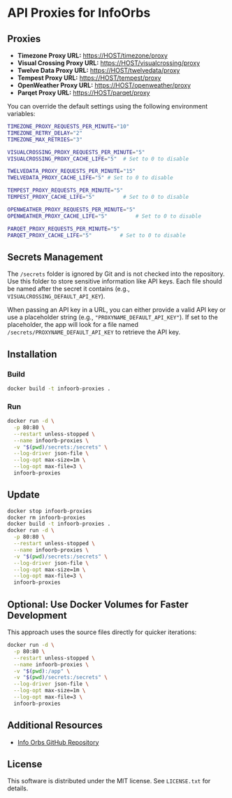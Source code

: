 # API Proxies for InfoOrbs

## Proxies

- **Timezone Proxy URL:** [https://HOST/timezone/proxy](http://localhost/timezone/proxy?timeZone=America/Bogota&force=false)
- **Visual Crossing Proxy URL:** [https://HOST/visualcrossing/proxy](http://localhost/visualcrossing/proxy/Stow,%20OH/next3days?key=VISUALCROSSING_DEFAULT_API_KEY&unitGroup=us&include=days,current&iconSet=icons1&lang=en)
- **Twelve Data Proxy URL:** [https://HOST/twelvedata/proxy](http://localhost/twelvedata/proxy?apikey=TWELVEDATA_DEFAULT_API_KEY&symbol=AAPL)
- **Tempest Proxy URL:** [https://HOST/tempest/proxy](http://localhost/tempest/proxy?station_id=<YOUR_STATION_ID>&units_temp=f&units_wind=mph&units_pressure=mb&units_precip=in&units_distance=mi&api_key=TEMPEST_DEFAULT_API_KEY)
- **OpenWeather Proxy URL:** [https://HOST/openweather/proxy](http://localhost/openweather/proxy?lat=41.9795&lon=-87.8865&appid=OPENWEATHER_DEFAULT_API_KEY&units=imperial&exclude=minutely,hourly,alerts&lang=en&cnt=3)
- **Parqet Proxy URL:** [https://HOST/parqet/proxy](http://localhost/parqet/proxy?id=66bf0c987debfb4f2bfd6539&timeframe=1w&perf=totalReturnGross&perfChart=perfHistory)

You can override the default settings using the following environment variables:

```bash
TIMEZONE_PROXY_REQUESTS_PER_MINUTE="10"
TIMEZONE_RETRY_DELAY="2"
TIMEZONE_MAX_RETRIES="3"

VISUALCROSSING_PROXY_REQUESTS_PER_MINUTE="5"
VISUALCROSSING_PROXY_CACHE_LIFE="5"  # Set to 0 to disable

TWELVEDATA_PROXY_REQUESTS_PER_MINUTE="15"
TWELVEDATA_PROXY_CACHE_LIFE="5" # Set to 0 to disable

TEMPEST_PROXY_REQUESTS_PER_MINUTE="5"
TEMPEST_PROXY_CACHE_LIFE="5"         # Set to 0 to disable

OPENWEATHER_PROXY_REQUESTS_PER_MINUTE="5"
OPENWEATHER_PROXY_CACHE_LIFE="5"         # Set to 0 to disable

PARQET_PROXY_REQUESTS_PER_MINUTE="5"
PARQET_PROXY_CACHE_LIFE="5"         # Set to 0 to disable
```

## Secrets Management

The `/secrets` folder is ignored by Git and is not checked into the repository. Use this folder to store sensitive information like API keys. Each file should be named after the secret it contains (e.g., `VISUALCROSSING_DEFAULT_API_KEY`).

When passing an API key in a URL, you can either provide a valid API key or use a placeholder string (e.g., `"PROXYNAME_DEFAULT_API_KEY"`). If set to the placeholder, the app will look for a file named `/secrets/PROXYNAME_DEFAULT_API_KEY` to retrieve the API key.

## Installation

### Build

```bash
docker build -t infoorb-proxies .
```

### Run

```bash
docker run -d \
  -p 80:80 \
  --restart unless-stopped \
  --name infoorb-proxies \
  -v "$(pwd)/secrets:/secrets" \
  --log-driver json-file \
  --log-opt max-size=1m \
  --log-opt max-file=3 \
  infoorb-proxies
```

## Update

```bash
docker stop infoorb-proxies
docker rm infoorb-proxies
docker build -t infoorb-proxies .
docker run -d \
  -p 80:80 \
  --restart unless-stopped \
  --name infoorb-proxies \
  -v "$(pwd)/secrets:/secrets" \
  --log-driver json-file \
  --log-opt max-size=1m \
  --log-opt max-file=3 \
  infoorb-proxies
```

## Optional: Use Docker Volumes for Faster Development

This approach uses the source files directly for quicker iterations:

```bash
docker run -d \
  -p 80:80 \
  --restart unless-stopped \
  --name infoorb-proxies \
  -v "$(pwd):/app" \
  -v "$(pwd)/secrets:/secrets" \
  --log-driver json-file \
  --log-opt max-size=1m \
  --log-opt max-file=3 \
  infoorb-proxies
```

## Additional Resources

- [Info Orbs GitHub Repository](https://github.com/brettdottech/info-orbs)

## License

This software is distributed under the MIT license. See `LICENSE.txt` for details.

